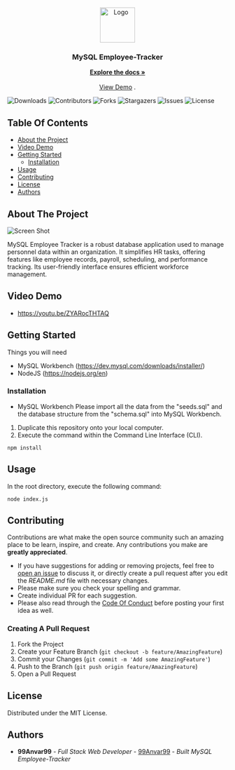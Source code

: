 <br/>
<p align="center">
  <a href="https://github.com/99Anvar99/Employee-Tracker">
    <img src="https://1000logos.net/wp-content/uploads/2020/08/MySQL-Logo.png" alt="Logo" width="80" height="80">
  </a>

  <h3 align="center">MySQL Employee-Tracker</h3>

  <p align="center">
    <a href="https://github.com/99Anvar99/Employee-Tracker"><strong>Explore the docs »</strong></a>
    <br/>
    <br/>
    <a href="https://github.com/99Anvar99/Employee-Tracker">View Demo</a>
    .
  </p>
</p>

![Downloads](https://img.shields.io/github/downloads/99Anvar99/Employee-Tracker/total) ![Contributors](https://img.shields.io/github/contributors/99Anvar99/Employee-Tracker?color=dark-green) ![Forks](https://img.shields.io/github/forks/99Anvar99/Employee-Tracker?style=social) ![Stargazers](https://img.shields.io/github/stars/99Anvar99/Employee-Tracker?style=social) ![Issues](https://img.shields.io/github/issues/99Anvar99/Employee-Tracker) ![License](https://img.shields.io/github/license/99Anvar99/Employee-Tracker) 

## Table Of Contents

* [About the Project](#about-the-project)
* [Video Demo](#video-demo)
* [Getting Started](#getting-started)
  * [Installation](#installation)
* [Usage](#usage)
* [Contributing](#contributing)
* [License](#license)
* [Authors](#authors)

## About The Project

![Screen Shot](https://cdn.discordapp.com/attachments/1161753809719152824/1165751218765832392/image.png?ex=6547fd6d&is=6535886d&hm=6ab5faafbe9761add17f0c74c109bb9a1d136d3971bc18447d18d2782d1908e3&)

MySQL Employee Tracker is a robust database application used to manage personnel data within an organization. It simplifies HR tasks, offering features like employee records, payroll, scheduling, and performance tracking. Its user-friendly interface ensures efficient workforce management.

## Video Demo

- https://youtu.be/ZYARocTHTAQ

## Getting Started

Things you will need
- MySQL Workbench (https://dev.mysql.com/downloads/installer/)
- NodeJS (https://nodejs.org/en)

### Installation

- MySQL Workbench
Please import all the data from the "seeds.sql" and the database structure from the "schema.sql" into MySQL Workbench.

1) Duplicate this repository onto your local computer.
2) Execute the command within the Command Line Interface (CLI).
```
npm install
```

## Usage

In the root directory, execute the following command: 
```
node index.js
```

## Contributing

Contributions are what make the open source community such an amazing place to be learn, inspire, and create. Any contributions you make are **greatly appreciated**.
* If you have suggestions for adding or removing projects, feel free to [open an issue](https://github.com/99Anvar99/Employee-Tracker/issues/new) to discuss it, or directly create a pull request after you edit the *README.md* file with necessary changes.
* Please make sure you check your spelling and grammar.
* Create individual PR for each suggestion.
* Please also read through the [Code Of Conduct](https://github.com/99Anvar99/Employee-Tracker/blob/main/CODE_OF_CONDUCT.md) before posting your first idea as well.

### Creating A Pull Request

1. Fork the Project
2. Create your Feature Branch (`git checkout -b feature/AmazingFeature`)
3. Commit your Changes (`git commit -m 'Add some AmazingFeature'`)
4. Push to the Branch (`git push origin feature/AmazingFeature`)
5. Open a Pull Request

## License

Distributed under the MIT License.

## Authors

* **99Anvar99** - *Full Stack Web Developer* - [99Anvar99](https://github.com/99Anvar99) - *Built MySQL Employee-Tracker*
